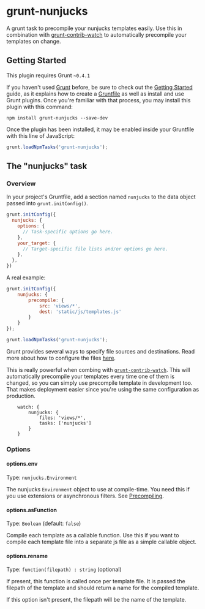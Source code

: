 # grunt-nunjucks

A grunt task to precompile your nunjucks templates easily. Use this in
combination with
[grunt-contrib-watch](https://github.com/gruntjs/grunt-contrib-watch)
to automatically precompile your templates on change.

## Getting Started
This plugin requires Grunt `~0.4.1`

If you haven't used [Grunt](http://gruntjs.com/) before, be sure to check out the [Getting Started](http://gruntjs.com/getting-started) guide, as it explains how to create a [Gruntfile](http://gruntjs.com/sample-gruntfile) as well as install and use Grunt plugins. Once you're familiar with that process, you may install this plugin with this command:

```shell
npm install grunt-nunjucks --save-dev
```

Once the plugin has been installed, it may be enabled inside your Gruntfile with this line of JavaScript:

```js
grunt.loadNpmTasks('grunt-nunjucks');
```

## The "nunjucks" task

### Overview
In your project's Gruntfile, add a section named `nunjucks` to the data object passed into `grunt.initConfig()`.

```js
grunt.initConfig({
  nunjucks: {
    options: {
      // Task-specific options go here.
    },
    your_target: {
      // Target-specific file lists and/or options go here.
    },
  },
})
```

A real example:

```js
grunt.initConfig({
    nunjucks: {
        precompile: {
            src: 'views/*',
            dest: 'static/js/templates.js'
        }
    }
});

grunt.loadNpmTasks('grunt-nunjucks');
```

Grunt provides several ways to specify file sources and destinations.
Read more about how to configure the files
[here](http://gruntjs.com/configuring-tasks#files).

This is really powerful when combing with
[`grunt-contrib-watch`](https://github.com/gruntjs/grunt-contrib-watch).
This will automatically precompile your templates every time one of
them is changed, so you can simply use precompile template in
development too. That makes deployment easier since you're using the
same configuration as production.

```
    watch: {
        nunjucks: {
            files: 'views/*',
            tasks: ['nunjucks']
        }
    }
```

### Options

#### options.env
Type: `nunjucks.Environment`

The nunjucks `Environment` object to use at compile-time. You need
this if you use extensions or asynchronous filters. See
[Precompiling](http://jlongster.github.com/nunjucks/api.html#api1).

#### options.asFunction
Type: `Boolean` (default: `false`)

Compile each template as a callable function. Use this if you want to
compile each template file into a separate js file as a simple
callable object.

#### options.rename
Type: `function(filepath) : string` (optional)

If present, this function is called once per template file.  It is passed
the filepath of the template and should return a name for the compiled
template.

If this option isn't present, the filepath will be the name of the template.
